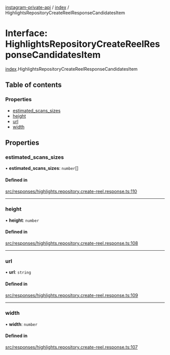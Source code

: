 [instagram-private-api](../../README.md) / [index](../../modules/index.md) / HighlightsRepositoryCreateReelResponseCandidatesItem

# Interface: HighlightsRepositoryCreateReelResponseCandidatesItem

[index](../../modules/index.md).HighlightsRepositoryCreateReelResponseCandidatesItem

## Table of contents

### Properties

- [estimated\_scans\_sizes](HighlightsRepositoryCreateReelResponseCandidatesItem.md#estimated_scans_sizes)
- [height](HighlightsRepositoryCreateReelResponseCandidatesItem.md#height)
- [url](HighlightsRepositoryCreateReelResponseCandidatesItem.md#url)
- [width](HighlightsRepositoryCreateReelResponseCandidatesItem.md#width)

## Properties

### estimated\_scans\_sizes

• **estimated\_scans\_sizes**: `number`[]

#### Defined in

[src/responses/highlights.repository.create-reel.response.ts:110](https://github.com/Nerixyz/instagram-private-api/blob/0e0721c/src/responses/highlights.repository.create-reel.response.ts#L110)

___

### height

• **height**: `number`

#### Defined in

[src/responses/highlights.repository.create-reel.response.ts:108](https://github.com/Nerixyz/instagram-private-api/blob/0e0721c/src/responses/highlights.repository.create-reel.response.ts#L108)

___

### url

• **url**: `string`

#### Defined in

[src/responses/highlights.repository.create-reel.response.ts:109](https://github.com/Nerixyz/instagram-private-api/blob/0e0721c/src/responses/highlights.repository.create-reel.response.ts#L109)

___

### width

• **width**: `number`

#### Defined in

[src/responses/highlights.repository.create-reel.response.ts:107](https://github.com/Nerixyz/instagram-private-api/blob/0e0721c/src/responses/highlights.repository.create-reel.response.ts#L107)
